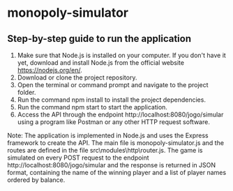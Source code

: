 # monopoly-simulator

## Step-by-step guide to run the application

1. Make sure that Node.js is installed on your computer. If you don't have it yet, download and install Node.js from the official website https://nodejs.org/en/.
2. Download or clone the project repository.
3. Open the terminal or command prompt and navigate to the project folder.
4. Run the command npm install to install the project dependencies.
5. Run the command npm start to start the application.
6. Access the API through the endpoint http://localhost:8080/jogo/simular using a program like Postman or any other HTTP request software.

Note:
The application is implemented in Node.js and uses the Express framework to create the API.
The main file is monopoly-simulator.js and the routes are defined in the file src\modules\http\router.js.
The game is simulated on every POST request to the endpoint http://localhost:8080/jogo/simular and the response is returned in JSON format, containing the name of the winning player and a list of player names ordered by balance.
